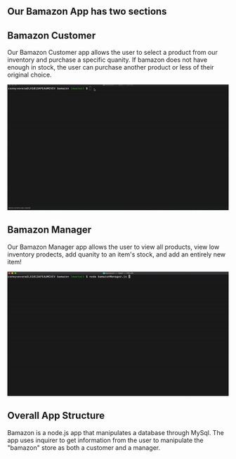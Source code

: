 ## Our Bamazon App has two sections

## Bamazon Customer

Our Bamazon Customer app allows the user to select a product from our inventory and purchase a specific quanity. If bamazon does not have enough in stock, the user can purchase another product or less of their original choice.

![Bamazon Customer](ReadMeGifs/bamazonCustomer.gif)

## Bamazon Manager

Our Bamazon Manager app allows the user to view all products, view low inventory prodects, add quanity to an item's stock, and add an entirely new item!

![Bamazon Manager](ReadMeGifs/bamazonManager.gif)


## Overall App Structure
Bamazon is a node.js app that manipulates a database through MySql. The app uses inquirer to get information from the user to manipulate the "bamazon" store as both a customer and a manager.

